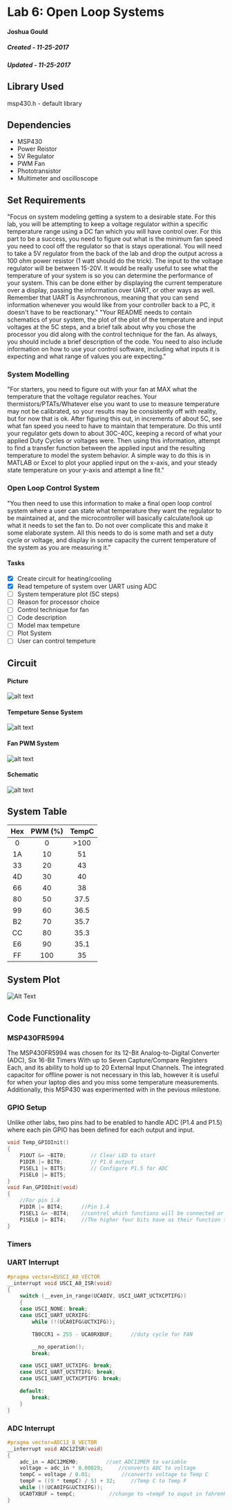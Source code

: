 # Lab 6: Open Loop Systems
#### Joshua Gould
##### Created - 11-25-2017
##### Updated - 11-25-2017

## Library Used
msp430.h - default library

## Dependencies
* MSP430
* Power Reistor
* 5V Regulator
* PWM Fan
* Phototransistor
* Multimeter and oscilloscope

## Set Requirements
"Focus on system modeling getting a system to a desirable state. For this lab, you will be attempting to keep a voltage regulator within a specific temperature range using a DC fan which you will have control over. For this part to be a success, you need to figure out what is the minimum fan speed you need to cool off the regulator so that is stays operational. You will need to take a 5V regulator from the back of the lab and drop the output across a 100 ohm power resistor (1 watt should do the trick). The input to the voltage regulator will be between 15-20V. It would be really useful to see what the temperature of your system is so you can determine the performance of your system. This can be done either by displaying the current temperature over a display, passing the information over UART, or other ways as well. Remember that UART is Asynchronous, meaning that you can send information whenever you would like from your controller back to a PC, it doesn't have to be reactionary."
"Your README needs to contain schematics of your system, the plot of the plot of the temperature and input voltages at the 5C steps, and a brief talk about why you chose the processor you did along with the control technique for the fan. As always, you should include a brief description of the code. You need to also include information on how to use your control software, including what inputs it is expecting and what range of values you are expecting."

### System Modelling
"For starters, you need to figure out with your fan at MAX what the temperature that the voltage regulator reaches. Your thermistors/PTATs/Whatever else you want to use to measure temperature may not be calibrated, so your results may be consistently off with reality, but for now that is ok. After figuring this out, in increments of about 5C, see what fan speed you need to have to maintain that temperature. Do this until your regulator gets down to about 30C-40C, keeping a record of what your applied Duty Cycles or voltages were. Then using this information, attempt to find a transfer function between the applied input and the resulting temperature to model the system behavior. A simple way to do this is in MATLAB or Excel to plot your applied input on the x-axis, and your steady state temperature on your y-axis and attempt a line fit."

### Open Loop Control System
"You then need to use this information to make a final open loop control system where a user can state what temperature they want the regulator to be maintained at, and the microcontroller will basically calculate/look up what it needs to set the fan to. Do not over complicate this and make it some elaborate system. All this needs to do is some math and set a duty cycle or voltage, and display in some capacity the current temperature of the system as you are measuring it."

#### Tasks
* [x] Create circuit for heating/cooling
* [x] Read tempeture of system over UART using ADC
* [ ] System temperature plot (5C steps)
* [ ] Reason for processor choice
* [ ] Control technique for fan
* [ ] Code description
* [ ] Model max tempeture
* [ ] Plot System
* [ ] User can control tempeture

## Circuit 
#### Picture
![alt text](https://github.com/RU09342/lab-6taking-control-over-your-embedded-life-gouldj/blob/master/Open%20Loop%20Systems/Open%20Loop%20Ciruit/Circuit%20Pictures/Circuit_top.jpg)
#### Tempeture Sense System
![alt text](https://github.com/RU09342/lab-6taking-control-over-your-embedded-life-gouldj/blob/master/Open%20Loop%20Systems/Open%20Loop%20Ciruit/Circuit%20Pictures/temp-system.jpg)
#### Fan PWM System
![alt text](https://github.com/RU09342/lab-6taking-control-over-your-embedded-life-gouldj/blob/master/Open%20Loop%20Systems/Open%20Loop%20Ciruit/Circuit%20Pictures/pwm-system.jpg)
#### Schematic
![alt text](https://github.com/RU09342/lab-6taking-control-over-your-embedded-life-gouldj/blob/master/Open%20Loop%20Systems/Open%20Loop%20Ciruit/OpenLoopCircuit.PNG)

## System Table

| Hex 	| PWM (%) | TempC |
| :---: |:-------:| :----:|
| 0     | 0	      | >100	|
| 1A    | 10	    | 51	  |
| 33    | 20	    | 43	  |
| 4D    | 30	    | 40	  |
| 66    | 40	    | 38	  |
| 80    | 50	    | 37.5	|
| 99    | 60	    | 36.5	|
| B2    | 70	    | 35.7	|
| CC    | 80	    | 35.3	|
| E6    | 90	    | 35.1	|
| FF    | 100	    | 35	  |

## System Plot

![Alt Text](https://github.com/RU09342/lab-6taking-control-over-your-embedded-life-gouldj/blob/master/Open%20Loop%20Systems/Open%20Loop%20Ciruit/TempvsPWMchart.PNG)

## Code Functionality
### MSP430FR5994
The MSP430FR5994 was chosen for its 12-Bit Analog-to-Digital Converter (ADC), Six 16-Bit Timers With up to Seven Capture/Compare Registers Each, and its ability to hold up to 20 External Input Channels. The integrated capacitor for offline power is not necessary in this lab, however it is useful for when your laptop dies and you miss some temperature measurements. Additionally, this MSP430 was experimented with in  the pevious milestone.
### GPIO Setup
Unlike other labs, two pins had to be enabled to handle ADC (P1.4 and P1.5) where each pin GPIO has been defined for each output and input.
```C
void Temp_GPIOInit()
{
	P1OUT &= ~BIT0;        // Clear LED to start
	P1DIR |= BIT0;         // P1.0 output
	P1SEL1 |= BIT5;        // Configure P1.5 for ADC
	P1SEL0 |= BIT5;
}
void Fan_GPIOInit(void)
{
	//For pin 1.4
	P1DIR |= BIT4;		//Pin 1.4
	P1SEL1 &= ~BIT4;	//control which functions will be connected or multiplexed onto the pins.  
	P1SEL0 |= BIT4;		//The higher four bits have as their function to enable JTAG or to disable it.
}
```

### Timers

### UART Interrupt
```C
#pragma vector=EUSCI_A0_VECTOR
__interrupt void USCI_A0_ISR(void)
{
	switch (__even_in_range(UCA0IV, USCI_UART_UCTXCPTIFG))
	{
	case USCI_NONE: break;
	case USCI_UART_UCRXIFG:
		while (!(UCA0IFG&UCTXIFG));

		TB0CCR1 = 255 - UCA0RXBUF;      //duty cycle for FAN

		__no_operation();
		break;

	case USCI_UART_UCTXIFG: break;
	case USCI_UART_UCSTTIFG: break;
	case USCI_UART_UCTXCPTIFG: break;

	default:
		break;
	}
}
```
### ADC Interrupt
```C
#pragma vector=ADC12_B_VECTOR
__interrupt void ADC12ISR(void)
{
	adc_in = ADC12MEM0;		    //set ADC12MEM to variable
	voltage = adc_in * 0.00029;	    //converts ADC to voltage
	tempC = voltage / 0.01;		     //converts voltage to Temp C
	tempF = ((9 * tempC) / 5) + 32;     //Temp C to Temp F
	while (!(UCA0IFG&UCTXIFG));
	UCA0TXBUF = tempC;		     //change to =tempF to ouput in fahrenheit 
}
```
